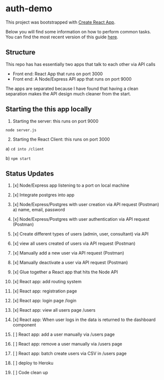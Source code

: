 # auth-demo

This project was bootstrapped with [Create React App](https://github.com/facebookincubator/create-react-app).

Below you will find some information on how to perform common tasks.<br>
You can find the most recent version of this guide [here](https://github.com/facebookincubator/create-react-app/blob/master/packages/react-scripts/template/README.md).

## Structure
This repo has has essentially two apps that talk to each other via API calls
- Front end: React App that runs on port 3000
- Front end: A Node/Express API app that runs on port 9000

The apps are separated because I have found that having a clean separation makes the API design much cleaner from the start.


## Starting the this app locally

1. Starting the server: this runs on port 9000

```node server.js```

2. Starting the React Client: this runs on port 3000

a) ```cd into /client```

b) ```npm start```

## Status Updates

1. [x] Node/Express app listening to a port on local machine

2. [x] Integrate postgres into app

3. [x] Node/Express/Postgres with user creation via API request (Postman)
a) name, email, password

4. [x] Node/Express/Postgres with user authentication via API request (Postman)

5. [x] Create different types of users (admin, user, consultant) via API

6. [x] view all users created of users via API request (Postman)

7. [x] Manually add a new user via API request (Postman)

8. [x] Manually deactivate a user via API request (Postman)

9. [x] Glue together a React app that hits the Node API

10. [x] React app: add routing system

11. [x] React app: registration page

11. [x] React app: login page /login

12. [x] React app: view all users page /users

13. [x] React app: When user logs in the data is returned to the dashboard component

14. [ ] React app: add a user manually via /users page

15. [ ] React app: remove a user manually via /users page

16. [ ] React app: batch create users via CSV in /users page

17. [ ] deploy to Heroku

18. [ ] Code clean up
